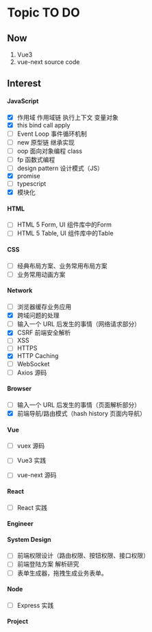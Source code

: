 # Topic TO DO

## Now

1. Vue3
2. vue-next source code

## Interest

#### JavaScript

- [x] 作用域 作用域链 执行上下文 变量对象
- [x] this bind call apply
- [ ] Event Loop 事件循环机制
- [ ] new 原型链 继承实现
- [ ] oop 面向对象编程 class
- [ ] fp 函数式编程
- [ ] design pattern 设计模式（JS）
- [x] promise
- [ ] typescript
- [x] 模块化

#### HTML

- [ ] HTML 5 Form, UI 组件库中的Form
- [ ] HTML 5 Table, UI 组件库中的Table

#### CSS

- [ ] 经典布局方案、业务常用布局方案
- [ ] 业务常用动画方案

#### Network

- [ ] 浏览器缓存业务应用
- [x] 跨域问题的处理
- [ ] 输入一个 URL 后发生的事情（网络请求部分）
- [x] CSRF 前端安全解析
- [ ] XSS
- [ ] HTTPS
- [x] HTTP Caching
- [ ] WebSocket
- [ ] Axios 源码

#### Browser

- [ ] 输入一个 URL 后发生的事情（页面解析部分）
- [x] 前端导航/路由模式（hash history 页面内导航）

#### Vue

- [ ] vuex 源码
- [ ] Vue3 实践
- [ ] vue-next 源码


#### React
- [ ] React 实践


#### Engineer

#### System Design

- [ ] 前端权限设计（路由权限、按钮权限、接口权限）
- [ ] 前端登陆方案 解析研究
- [ ] 表单生成器，拖拽生成业务表单。

#### Node

- [ ] Express 实践


#### Project

